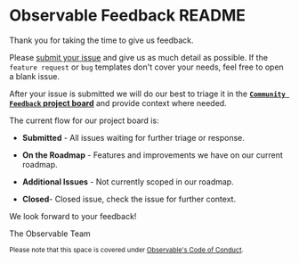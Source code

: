 # Observable Feedback README  

Thank you for taking the time to give us feedback. 

Please [submit your issue](https://github.com/observablehq/feedback/issues/new/choose) and give us as much detail as possible. If the `feature request` or `bug` templates don't cover your needs, feel free to open a blank issue. 

After your issue is submitted we will do our best to triage it in the **[`Community Feedback` project board](https://github.com/observablehq/feedback/projects/1)** and provide context where needed.

The current flow for our project board is:

  - **Submitted** - All issues waiting for further triage or response. 

  - **On the Roadmap** - Features and improvements we have on our current roadmap. 

  - **Additional Issues** - Not currently scoped in our roadmap. 

  - **Closed**- Closed issue, check the issue for further context. 

We look forward to your feedback!

The Observable Team

<sup>Please note that this space is covered under [Observable's Code of Conduct](https://observablehq.com/@observablehq/code-of-conduct)._</sup>_
